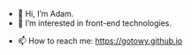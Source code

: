 - 👋 Hi, I’m Adam.
- 👀 I’m interested in front-end technologies.
<!-- - 🌱 Currently I'm starting to learn Framer Motion animation library for React and testing JavaScript code using Jest framework. -->
- 📫 How to reach me: https://gotowy.github.io

<!---
Gotowy/Gotowy is a ✨ special ✨ repository because its `README.md` (this file) appears on your GitHub profile.
You can click the Preview link to take a look at your changes.
...
- 💞️ I’m looking to collaborate on ...
--->
